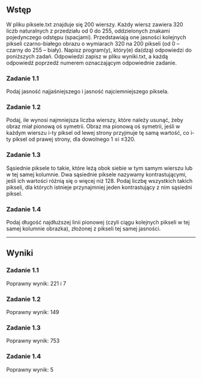 ## Wstęp
W pliku piksele.txt znajduje się 200 wierszy. Każdy wiersz zawiera 320 liczb naturalnych z przedziału od 0 do 255, oddzielonych znakami pojedynczego odstępu (spacjami). Przedstawiają one jasności kolejnych pikseli czarno-białego obrazu o wymiarach 320 na 200 pikseli (od 0 – czarny do 255 – biały). Napisz program(y), który(e) da(dzą) odpowiedzi do poniższych zadań. Odpowiedzi zapisz w pliku wyniki.txt, a każdą odpowiedź poprzedź numerem oznaczającym odpowiednie zadanie.


### Zadanie 1.1
Podaj jasność najjaśniejszego i jasność najciemniejszego piksela.

### Zadanie 1.2
Podaj, ile wynosi najmniejsza liczba wierszy, które należy usunąć, żeby obraz miał pionową oś symetrii.  Obraz  ma  pionową oś  symetrii,  jeśli  w  każdym  wierszu  i-ty  piksel  od  lewej  strony  przyjmuje tę samą wartość, co i-ty piksel od prawej strony, dla dowolnego 1 ≤i ≤320.

### Zadanie 1.3
Sąsiednie  piksele  to  takie,  które  leżą  obok  siebie  w  tym  samym  wierszu lub  w  tej  samej  kolumnie.  Dwa  sąsiednie  piksele  nazywamy  kontrastującymi, jeśli  ich  wartości  różnią  się o więcej niż 128. Podaj liczbę wszystkich takich pikseli, dla których istnieje przynajmniej jeden kontrastujący z nim sąsiedni piksel.

### Zadanie 1.4
Podaj długość najdłuższej linii pionowej (czyli ciągu kolejnych pikseli w tej samej kolumnie obrazka), złożonej z pikseli tej samej jasności.

---

## Wyniki

### Zadanie 1.1
Poprawny wynik: 221 i 7

### Zadanie 1.2
Poprawny wynik: 149

### Zadanie 1.3
Poprawny wynik: 753

### Zadanie 1.4
Poprawny wynik: 5